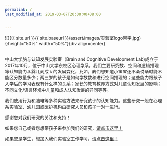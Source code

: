 ```yaml
---
permalink: /
last_modified_at: 2019-03-07T20:00:00+08:00


---
```

![]({{ site.url }}{{ site.baseurl }}/assert/images/实验室logo带字.jpg){:height="50%" width="50%"}{div align=center}

<br>
中山大学脑与认知发展实验室（Brain and Cognitive Development Lab)成立于2017年10月，位于中山大学东校区心理学系。我们主要研究数、空间和逻辑推理等认知能力从婴儿到成人的发展变化。比如，我们想知道小宝宝还不会说话时能不能区分数量多少；两三岁的孩子是如何学数数和进行空间推理的；这些能力跟孩子入学后的学习表现有什么样的关系；家长的教育教养方式对儿童认知发展的影响；不同文化/语言环境中儿童和成人认知发展的异同等等。

我们使用行为和脑电等多种实验方法来研究孩子的认知能力。这些研究一般在心理系实验室、幼儿园或医护机构由研究人员和孩子一对一进行。
     
感谢您对我们研究的关注和支持！

如果您自己或者您想带孩子来参加我们的研究，[请点击这里！](https://bcdlabsysu.github.io/bcdlabsysu/contact_us/)

如果您是学生，想加入我们实验室工作学习，[请点击这里！](https://bcdlabsysu.github.io/bcdlabsysu/contact_us/)
